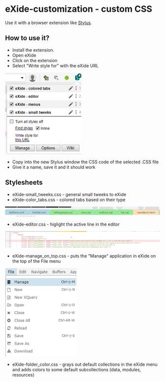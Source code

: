 # eXide-customization - custom CSS

Use it with a browser extension like [Stylus](https://chrome.google.com/webstore/detail/stylus/clngdbkpkpeebahjckkjfobafhncgmne?hl=en).

## How to use it?

- Install the extension.
- Open eXide
- Click on the extension
- Select "Write style for" with the eXide URL

![stylus](screenshots/stylus.png)
- Copy into the new Stylus window the CSS code of the selected .CSS file
- Give it a name, save it and it should work

## Stylesheets

- eXide-small_tweeks.css - general small tweeks to eXide
- eXide-color_tabs.css - colored tabs based on their type

![colored tabs](screenshots/colored_tabs.png) 
- eXide-editor.css - higlight the active line in the editor

![highlighted current line](screenshots/highlighted_current_line.png)
- eXide-manage_on_top.css - puts the "Manage" application in eXide on the top of the File menu

![manage on top](screenshots/manage_on_top.png)
- eXide-folder_color.css - grays out default collections in the eXide menu and adds colors to some default subcollections (data, modules, resources) 


